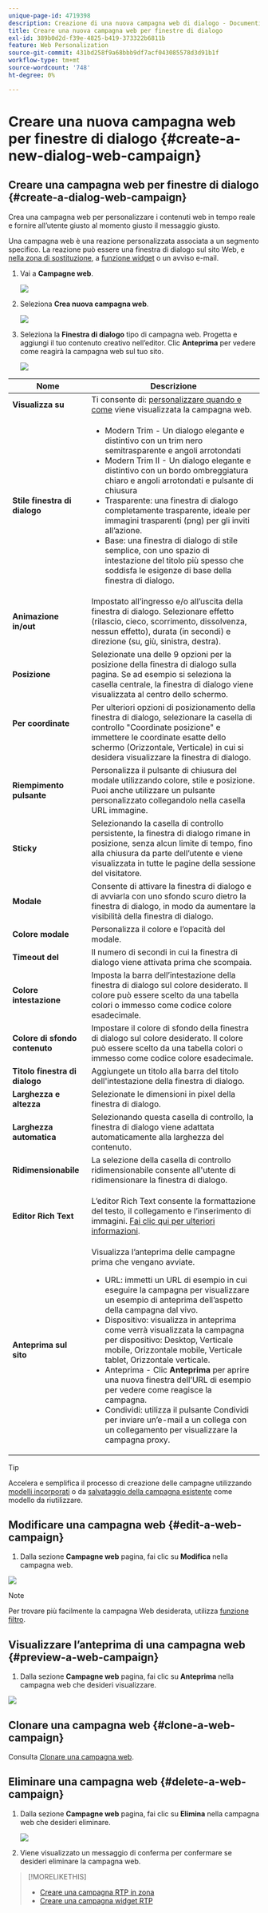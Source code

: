 ```yaml
---
unique-page-id: 4719398
description: Creazione di una nuova campagna web di dialogo - Documenti Marketo - Documentazione del prodotto
title: Creare una nuova campagna web per finestre di dialogo
exl-id: 389b0d2d-f39e-4825-b419-373322b6811b
feature: Web Personalization
source-git-commit: 431bd258f9a68bbb9df7acf043085578d3d91b1f
workflow-type: tm+mt
source-wordcount: '748'
ht-degree: 0%

---
```


# Creare una nuova campagna web per finestre di dialogo {#create-a-new-dialog-web-campaign}

## Creare una campagna web per finestre di dialogo {#create-a-dialog-web-campaign}

Crea una campagna web per personalizzare i contenuti web in tempo reale e fornire all’utente giusto al momento giusto il messaggio giusto.

Una campagna web è una reazione personalizzata associata a un segmento specifico. La reazione può essere una finestra di dialogo sul sito Web, e [nella zona di sostituzione](/help/marketo/product-docs/web-personalization/working-with-web-campaigns/create-a-new-in-zone-web-campaign.md), a [funzione widget](/help/marketo/product-docs/web-personalization/working-with-web-campaigns/create-a-new-widget-web-campaign.md) o un avviso e-mail.

1. Vai a **Campagne web**.

   ![](assets/image2016-8-18-15-3a48-3a45.png)

1. Seleziona **Crea nuova campagna web**.

   ![](assets/image2016-11-4-10-3a58-3a32.png)

1. Seleziona la **Finestra di dialogo** tipo di campagna web. Progetta e aggiungi il tuo contenuto creativo nell’editor. Clic **Anteprima** per vedere come reagirà la campagna web sul tuo sito.

   ![](assets/new-3.png)

<table> 
 <thead> 
  <tr> 
   <th colspan="1" rowspan="1">Nome</th> 
   <th colspan="1" rowspan="1">Descrizione</th> 
  </tr> 
 </thead> 
 <tbody> 
  <tr> 
   <td colspan="1"><strong>Visualizza su</strong></td> 
   <td colspan="1">Ti consente di: <a href="/help/marketo/product-docs/web-personalization/working-with-web-campaigns/set-how-your-web-campaign-displays.md" rel="nofollow">personalizzare quando e come</a> viene visualizzata la campagna web.</td> 
  </tr> 
  <tr> 
   <td colspan="1" rowspan="1"><strong>Stile finestra di dialogo</strong></td> 
   <td colspan="1" rowspan="1"> 
    <ul> 
     <li>Modern Trim - Un dialogo elegante e distintivo con un trim nero semitrasparente e angoli arrotondati</li> 
     <li>Modern Trim II - Un dialogo elegante e distintivo con un bordo ombreggiatura chiaro e angoli arrotondati e pulsante di chiusura</li> 
     <li>Trasparente: una finestra di dialogo completamente trasparente, ideale per immagini trasparenti (png) per gli inviti all’azione. </li> 
     <li>Base: una finestra di dialogo di stile semplice, con uno spazio di intestazione del titolo più spesso che soddisfa le esigenze di base della finestra di dialogo.</li> 
    </ul></td> 
  </tr> 
  <tr> 
   <td colspan="1"><strong>Animazione in/out</strong></td> 
   <td colspan="1">Impostato all’ingresso e/o all’uscita della finestra di dialogo. Selezionare effetto (rilascio, cieco, scorrimento, dissolvenza, nessun effetto), durata (in secondi) e direzione (su, giù, sinistra, destra).</td> 
  </tr> 
  <tr> 
   <td colspan="1" rowspan="1"><p><strong>Posizione</strong></p></td> 
   <td colspan="1" rowspan="1">Selezionate una delle 9 opzioni per la posizione della finestra di dialogo sulla pagina. Se ad esempio si seleziona la casella centrale, la finestra di dialogo viene visualizzata al centro dello schermo.</td> 
  </tr> 
  <tr> 
   <td colspan="1" rowspan="1"><p><strong>Per coordinate</strong></p><p><br></p></td> 
   <td colspan="1" rowspan="1">Per ulteriori opzioni di posizionamento della finestra di dialogo, selezionare la casella di controllo "Coordinate posizione" e immettere le coordinate esatte dello schermo (Orizzontale, Verticale) in cui si desidera visualizzare la finestra di dialogo.</td> 
  </tr> 
  <tr> 
   <td colspan="1"><strong>Riempimento pulsante</strong></td> 
   <td colspan="1">Personalizza il pulsante di chiusura del modale utilizzando colore, stile e posizione. Puoi anche utilizzare un pulsante personalizzato collegandolo nella casella URL immagine.</td> 
  </tr> 
  <tr> 
   <td colspan="1"><strong>Sticky</strong></td> 
   <td colspan="1">Selezionando la casella di controllo persistente, la finestra di dialogo rimane in posizione, senza alcun limite di tempo, fino alla chiusura da parte dell’utente e viene visualizzata in tutte le pagine della sessione del visitatore.</td> 
  </tr> 
  <tr> 
   <td colspan="1"><strong>Modale</strong></td> 
   <td colspan="1">Consente di attivare la finestra di dialogo e di avviarla con uno sfondo scuro dietro la finestra di dialogo, in modo da aumentare la visibilità della finestra di dialogo.</td> 
  </tr> 
  <tr> 
   <td colspan="1"><strong>Colore modale</strong></td> 
   <td colspan="1">Personalizza il colore e l’opacità del modale.</td> 
  </tr> 
  <tr> 
   <td colspan="1"><strong>Timeout del </strong></td> 
   <td colspan="1">Il numero di secondi in cui la finestra di dialogo viene attivata prima che scompaia.</td> 
  </tr> 
  <tr> 
   <td colspan="1"><strong>Colore intestazione</strong></td> 
   <td colspan="1">Imposta la barra dell’intestazione della finestra di dialogo sul colore desiderato. Il colore può essere scelto da una tabella colori o immesso come codice colore esadecimale. </td> 
  </tr> 
  <tr> 
   <td colspan="1"><strong>Colore di sfondo contenuto </strong></td> 
   <td colspan="1">Impostare il colore di sfondo della finestra di dialogo sul colore desiderato. Il colore può essere scelto da una tabella colori o immesso come codice colore esadecimale. </td> 
  </tr> 
  <tr> 
   <td colspan="1"><strong>Titolo finestra di dialogo</strong></td> 
   <td colspan="1">Aggiungete un titolo alla barra del titolo dell'intestazione della finestra di dialogo.</td> 
  </tr> 
  <tr> 
   <td colspan="1"><strong>Larghezza e altezza</strong></td> 
   <td colspan="1">Selezionate le dimensioni in pixel della finestra di dialogo.</td> 
  </tr> 
  <tr> 
   <td colspan="1"><strong>Larghezza automatica</strong></td> 
   <td colspan="1">Selezionando questa casella di controllo, la finestra di dialogo viene adattata automaticamente alla larghezza del contenuto.</td> 
  </tr> 
  <tr> 
   <td colspan="1"><strong>Ridimensionabile </strong></td> 
   <td colspan="1">La selezione della casella di controllo ridimensionabile consente all'utente di ridimensionare la finestra di dialogo.</td> 
  </tr> 
  <tr> 
   <td colspan="1"><strong>Editor Rich Text</strong></td> 
   <td colspan="1"><p>L’editor Rich Text consente la formattazione del testo, il collegamento e l’inserimento di immagini. <a href="/help/marketo/product-docs/web-personalization/working-with-web-campaigns/using-the-web-personalization-rich-text-editor.md">Fai clic qui per ulteriori informazioni</a>.</p></td> 
  </tr> 
  <tr> 
   <td colspan="1"><strong>Anteprima sul sito</strong></td> 
   <td colspan="1">Visualizza l’anteprima delle campagne prima che vengano avviate.<br> 
    <ul> 
     <li>URL: immetti un URL di esempio in cui eseguire la campagna per visualizzare un esempio di anteprima dell’aspetto della campagna dal vivo.</li> 
     <li>Dispositivo: visualizza in anteprima come verrà visualizzata la campagna per dispositivo: Desktop, Verticale mobile, Orizzontale mobile, Verticale tablet, Orizzontale verticale.<br></li> 
     <li>Anteprima - Clic <strong>Anteprima </strong>per aprire una nuova finestra dell’URL di esempio per vedere come reagisce la campagna. </li> 
     <li>Condividi: utilizza il pulsante Condividi per inviare un’e-mail a un collega con un collegamento per visualizzare la campagna proxy.</li> 
    </ul></td> 
  </tr> 
 </tbody> 
</table>

>[!TIP]
>
>Accelera e semplifica il processo di creazione delle campagne utilizzando [modelli incorporati](/help/marketo/product-docs/web-personalization/using-templates/using-templates-to-create-web-campaigns.md) o da [salvataggio della campagna esistente](/help/marketo/product-docs/web-personalization/using-templates/using-templates-to-create-web-campaigns.md) come modello da riutilizzare.

## Modificare una campagna web {#edit-a-web-campaign}

1. Dalla sezione **Campagne web** pagina, fai clic su **Modifica** nella campagna web.

![](assets/image2016-11-4-11-3a6-3a19.png)

>[!NOTE]
>
>Per trovare più facilmente la campagna Web desiderata, utilizza [funzione filtro](/help/marketo/product-docs/web-personalization/working-with-web-campaigns/filter-web-campaigns.md).

## Visualizzare l’anteprima di una campagna web {#preview-a-web-campaign}

1. Dalla sezione **Campagne web** pagina, fai clic su **Anteprima** nella campagna web che desideri visualizzare.

![](assets/image2016-11-4-11-3a8-3a58.png)

## Clonare una campagna web {#clone-a-web-campaign}

Consulta [Clonare una campagna web](/help/marketo/product-docs/web-personalization/working-with-web-campaigns/clone-a-web-campaign.md).

## Eliminare una campagna web {#delete-a-web-campaign}

1. Dalla sezione **Campagne web** pagina, fai clic su **Elimina** nella campagna web che desideri eliminare.

   ![](assets/web-campaigns-1-delete-hand.png)

1. Viene visualizzato un messaggio di conferma per confermare se desideri eliminare la campagna web.

>[!MORELIKETHIS]
>
>* [Creare una campagna RTP in zona](/help/marketo/product-docs/web-personalization/working-with-web-campaigns/create-a-new-in-zone-web-campaign.md)
>* [Creare una campagna widget RTP](/help/marketo/product-docs/web-personalization/working-with-web-campaigns/create-a-new-widget-web-campaign.md)
